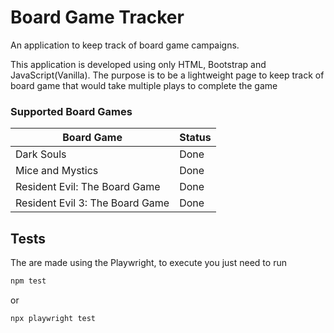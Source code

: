# Board Game Tracker

An application to keep track of board game campaigns.

This application is developed using only HTML, Bootstrap and JavaScript(Vanilla). The purpose is to be a lightweight page to keep track of board game that would take multiple plays to complete the game

### Supported Board Games

| Board Game                      | Status      |
|---------------------------------|-------------|
| Dark Souls                      | Done        |
| Mice and Mystics                | Done        |
| Resident Evil: The Board Game   | Done        |
| Resident Evil 3: The Board Game | Done        |

## Tests

The are made using the Playwright, to execute you just need to run

```bash
npm test
```

or

```bash
npx playwright test
```